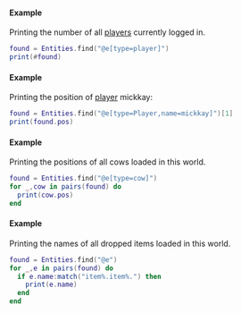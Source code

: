 #### Example
Printing the number of all [players](/module/Player) currently logged in.
```lua
found = Entities.find("@e[type=player]")
print(#found)
```

#### Example
Printing the position of [player](/module/Player) mickkay:
```lua
found = Entities.find("@e[type=Player,name=mickkay]")[1]
print(found.pos)
```

#### Example
Printing the positions of all cows loaded in this world.
```lua
found = Entities.find("@e[type=cow]")
for _,cow in pairs(found) do
  print(cow.pos)
end
```

#### Example
Printing the names of all dropped items loaded in this world.
```lua
found = Entities.find("@e")
for _,e in pairs(found) do
  if e.name:match("item%.item%.") then
    print(e.name)
  end
end
```
